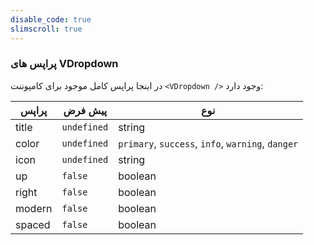 ```yaml
---
disable_code: true
slimscroll: true
---
```


### پراپس های VDropdown

در اینجا پراپس کامل موجود برای کامپوننت `<VDropdown />` وجود دارد:

| پراپس  | پیش فرض                                       | نوع                                               |
| ------ | --------------------------------------------- | ------------------------------------------------- |
| title  | <span class="is-undefined">`undefined`</span> | string                                            |
| color  | <span class="is-undefined">`undefined`</span> | `primary`, `success`, `info`, `warning`, `danger` |
| icon   | <span class="is-undefined">`undefined`</span> | string                                            |
| up     | <span class="is-boolean">`false`</span>       | boolean                                           |
| right  | <span class="is-boolean">`false`</span>       | boolean                                           |
| modern | <span class="is-boolean">`false`</span>       | boolean                                           |
| spaced | <span class="is-boolean">`false`</span>       | boolean                                           |
